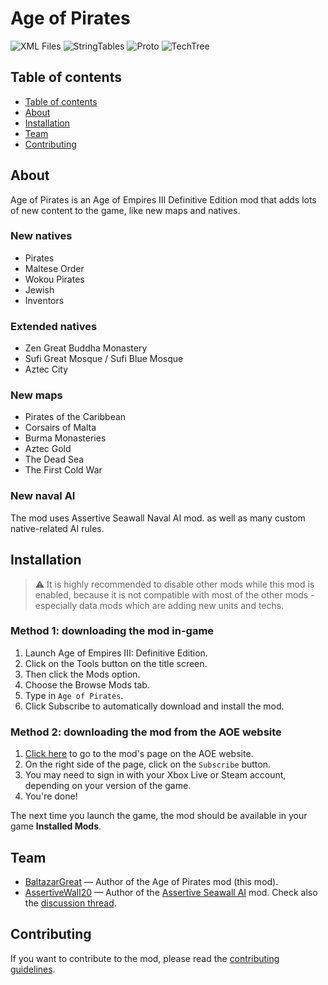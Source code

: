 # Age of Pirates

![XML Files](https://github.com/rostislavpeska/age-of-pirates/actions/workflows/xml_malformations.yml/badge.svg)
![StringTables](https://github.com/rostislavpeska/age-of-pirates/actions/workflows/stringtables.yml/badge.svg)
![Proto](https://github.com/rostislavpeska/age-of-pirates/actions/workflows/proto.yml/badge.svg)
![TechTree](https://github.com/rostislavpeska/age-of-pirates/actions/workflows/techtree.yml/badge.svg)

## Table of contents

- [Table of contents](#table-of-contents)
- [About](#about)
- [Installation](#installation)
- [Team](#team)
- [Contributing](#contributing)

## About

Age of Pirates is an Age of Empires III Definitive Edition mod that adds lots of new content to the game, like new maps and natives.

### New natives

- Pirates
- Maltese Order
- Wokou Pirates
- Jewish
- Inventors

### Extended natives

- Zen Great Buddha Monastery
- Sufi Great Mosque / Sufi Blue Mosque
- Aztec City

### New maps

- Pirates of the Caribbean
- Corsairs of Malta
- Burma Monasteries
- Aztec Gold
- The Dead Sea
- The First Cold War

### New naval AI

The mod uses Assertive Seawall Naval AI mod. as well as many custom native-related AI rules.

## Installation

> ⚠️ It is highly recommended to disable other mods while this mod is enabled, because it is not compatible with most of the other mods - especially data mods which are adding new units and techs.

### Method 1: downloading the mod in-game

1. Launch Age of Empires III: Definitive Edition.
2. Click on the Tools button on the title screen.
3. Then click the Mods option.
4. Choose the Browse Mods tab.
5. Type in `Age of Pirates`.
6. Click Subscribe to automatically download and install the mod.

### Method 2: downloading the mod from the AOE website

1. [Click here](https://www.ageofempires.com/mods/details/42687/) to go to the mod's page on the AOE website.
2. On the right side of the page, click on the `Subscribe` button.
3. You may need to sign in with your Xbox Live or Steam account, depending on your version of the game.
4. You're done!

The next time you launch the game, the mod should be available in your game **Installed Mods**.

## Team

- [BaltazarGreat](https://forums.ageofempires.com/u/BaltazarGreat) &mdash; Author of the Age of Pirates mod (this mod).
- [AssertiveWall20](https://forums.ageofempires.com/u/AssertiveWall20) &mdash; Author of the [Assertive Seawall AI](https://www.ageofempires.com/mods/details/127562) mod. Check also the [discussion thread](https://forums.ageofempires.com/t/assertive-seawall-ai/221818).

## Contributing

If you want to contribute to the mod, please read the [contributing guidelines](CONTRIBUTING.md).
